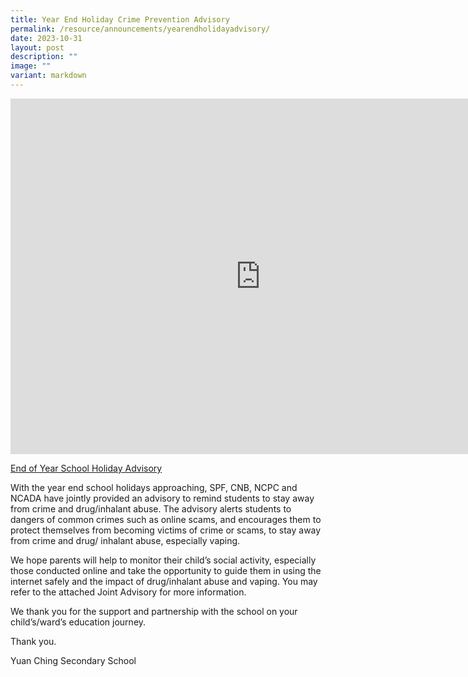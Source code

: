 ```yaml
---
title: Year End Holiday Crime Prevention Advisory
permalink: /resource/announcements/yearendholidayadvisory/
date: 2023-10-31
layout: post
description: ""
image: ""
variant: markdown
---
```

<iframe src="https://docs.google.com/presentation/d/e/2PACX-1vSjGpmqXPnKVEdGCBoR9lpBNIlG8fgkckgksrJ_vcXV89d9GHh_4AvkrRFMC1PRTxAPZfK-MYkVlj28/embed?start=true&amp;loop=true&amp;delayms=3000" frameborder="0" width="800" height="569" allowfullscreen="true"></iframe>

[End of Year School Holiday Advisory](/files/end%20of%20year%20school%20holiday%20advisory.pdf)

With the year end school holidays approaching, SPF, CNB, NCPC and NCADA have jointly provided an advisory to remind students to stay away from crime and drug/inhalant abuse. The advisory alerts students to dangers of common crimes such as online scams, and encourages them to protect themselves from becoming victims of crime or scams, to stay away from crime and drug/ inhalant abuse, especially vaping. 

We hope parents will help to monitor their child’s social activity, especially those conducted online and take the opportunity to guide them in using the internet safely and the impact of drug/inhalant abuse and vaping. You may refer to the attached Joint Advisory for more information. 

We thank you for the support and partnership with the school on your child’s/ward’s education journey. 

Thank you.

Yuan Ching Secondary School
